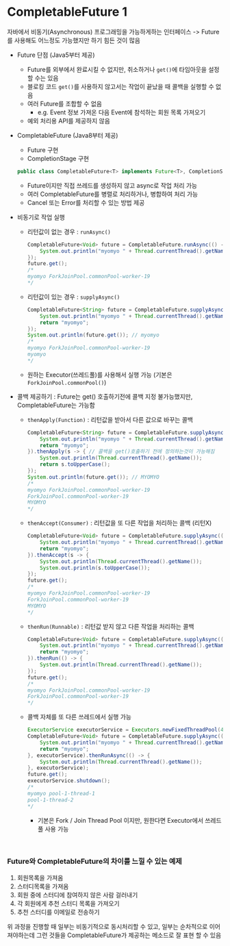 # CompletableFuture 1

자바에서 비동기(Asynchronous) 프로그래밍을 가능하게하는 인터페이스
-> Future를 사용해도 어느정도 가능했지만 하기 힘든 것이 많음

- Future 단점 (Java5부터 제공)
  - Future를 외부에서 완료시킬 수 없지만, 취소하거나 `get()`에 타임아웃을 설정할 수는 있음
  - 블로킹 코드 `get()`를 사용하지 않고서는 작업이 끝났을 때 콜백을 실행할 수 없음
  - 여러 Future를 조합할 수 없음
    - e.g. Event 정보 가져온 다음 Event에 참석하는 회원 목록 가져오기
  - 예외 처리용 API를 제공하지 않음

- CompletableFuture (Java8부터 제공)
  - Future 구현
  - CompletionStage 구현
  ```java
  public class CompletableFuture<T> implements Future<T>, CompletionStage<T> { ... }
  ```
  
  - Future이지만 직접 쓰레드를 생성하지 않고 async로 작업 처리 가능
  - 여러 CompletableFuture를 병렬로 처리하거나, 병합하여 처리 가능
  - Cancel 또는 Error를 처리할 수 있는 방법 제공
- 비동기로 작업 실행
  - 리턴값이 없는 경우 : `runAsync()`

    ```java
    CompletableFuture<Void> future = CompletableFuture.runAsync(() -> {
        System.out.println("myomyo " + Thread.currentThread().getName()); // myomyo ForkJoinPool.commonPool-worker-19
    });
    future.get();
    /*
    myomyo ForkJoinPool.commonPool-worker-19
    */
    ```
  - 리턴값이 있는 경우 : `supplyAsync()`

    ```java
    CompletableFuture<String> future = CompletableFuture.supplyAsync(() -> {
        System.out.println("myomyo " + Thread.currentThread().getName()); // myomyo ForkJoinPool.commonPool-worker-19
        return "myomyo";
    });
    System.out.println(future.get()); // myomyo
    /*
    myomyo ForkJoinPool.commonPool-worker-19
    myomyo
    */
    ```
  - 원하는 Executor(쓰레드풀)를 사용해서 실행 가능 (기본은 `ForkJoinPool.commonPool()`)
- 콜백 제공하기 : Future는 get() 호출하기전에 콜백 지정 불가능했지만, CompletableFuture는 가능함
  - `thenApply(Function)` : 리턴값을 받아서 다른 값으로 바꾸는 콜백

    ```java
    CompletableFuture<String> future = CompletableFuture.supplyAsync(() -> {
        System.out.println("myomyo " + Thread.currentThread().getName());
        return "myomyo";
    }).thenApply(s -> { // 콜백을 get()호출하기 전에 정의하는것이 가능해짐
        System.out.println(Thread.currentThread().getName());
        return s.toUpperCase();
    });
    System.out.println(future.get()); // MYOMYO
    /*
    myomyo ForkJoinPool.commonPool-worker-19
    ForkJoinPool.commonPool-worker-19
    MYOMYO
    */
    ```
  - `thenAccept(Consumer)` : 리턴값을 또 다른 작업을 처리하는 콜백 (리턴X)

    ```java
    CompletableFuture<Void> future = CompletableFuture.supplyAsync(() -> {
        System.out.println("myomyo " + Thread.currentThread().getName());
        return "myomyo";
    }).thenAccept(s -> {
        System.out.println(Thread.currentThread().getName());
        System.out.println(s.toUpperCase());
    });
    future.get();
    /*
    myomyo ForkJoinPool.commonPool-worker-19
    ForkJoinPool.commonPool-worker-19
    MYOMYO
    */
    ```
  - `thenRun(Runnable)` : 리턴값 받지 않고 다른 작업을 처리하는 콜백

    ```java
    CompletableFuture<Void> future = CompletableFuture.supplyAsync(() -> {
        System.out.println("myomyo " + Thread.currentThread().getName());
        return "myomyo";
    }).thenRun(() -> {
        System.out.println(Thread.currentThread().getName());
    });
    future.get();
    /*
    myomyo ForkJoinPool.commonPool-worker-19
    ForkJoinPool.commonPool-worker-19
    */
    ```
  - 콜백 자체를 또 다른 쓰레드에서 실행 가능

    ```java
    ExecutorService executorService = Executors.newFixedThreadPool(4);
    CompletableFuture<Void> future = CompletableFuture.supplyAsync(() -> {
        System.out.println("myomyo " + Thread.currentThread().getName());
        return "myomyo";
    }, executorService).thenRunAsync(() -> {
        System.out.println(Thread.currentThread().getName());
    }, executorService);
    future.get();
    executorService.shutdown();
    /*
    myomyo pool-1-thread-1
    pool-1-thread-2
    */
    ```
    - 기본은 Fork / Join Thread Pool 이지만, 원한다면 Executor에서 쓰레드풀 사용 가능

<br>

### Future와 CompletableFuture의 차이를 느낄 수 있는 예제
1. 회원목록을 가져옴
2. 스터디목록을 가져옴
3. 회원 중에 스터디에 참여하지 않은 사람 걸러내기
4. 각 회원에게 추천 스터디 목록을 가져오기
5. 추천 스터디를 이메일로 전송하기

위 과정을 진행할 때 일부는 비동기적으로 동시처리할 수 있고, 일부는 순차적으로 이어져야하는데 그런 것들을 CompletableFuture가 제공하는 메소드로 잘 표현 할 수 있음
